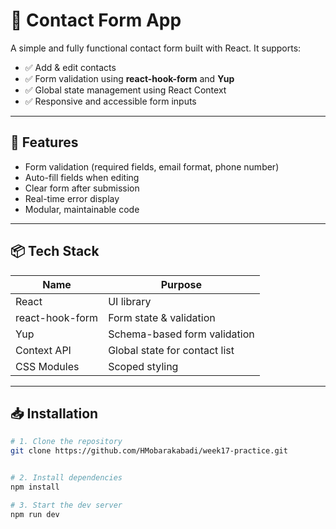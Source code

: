# 📇 Contact Form App

A simple and fully functional contact form built with React. It supports:

- ✅ Add & edit contacts
- ✅ Form validation using **react-hook-form** and **Yup**
- ✅ Global state management using React Context
- ✅ Responsive and accessible form inputs

---

## 🚀 Features

- Form validation (required fields, email format, phone number)
- Auto-fill fields when editing
- Clear form after submission
- Real-time error display
- Modular, maintainable code

---

## 📦 Tech Stack

| Name            | Purpose                       |
| --------------- | ----------------------------- |
| React           | UI library                    |
| react-hook-form | Form state & validation       |
| Yup             | Schema-based form validation  |
| Context API     | Global state for contact list |
| CSS Modules     | Scoped styling                |

---

## 📥 Installation

```bash
# 1. Clone the repository
git clone https://github.com/HMobarakabadi/week17-practice.git


# 2. Install dependencies
npm install

# 3. Start the dev server
npm run dev
```
